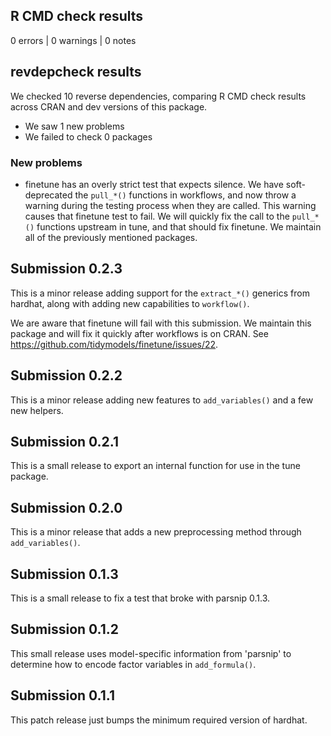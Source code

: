 ## R CMD check results

0 errors | 0 warnings | 0 notes

## revdepcheck results

We checked 10 reverse dependencies, comparing R CMD check results across CRAN and dev versions of this package.

 * We saw 1 new problems
 * We failed to check 0 packages
 
### New problems

* finetune has an overly strict test that expects silence. We have soft-deprecated the `pull_*()` functions in workflows, and now throw a warning during the testing process when they are called. This warning causes that finetune test to fail. We will quickly fix the call to the `pull_*()` functions upstream in tune, and that should fix finetune. We maintain all of the previously mentioned packages.
 
## Submission 0.2.3

This is a minor release adding support for the `extract_*()` generics from hardhat, along with adding new capabilities to `workflow()`.

We are aware that finetune will fail with this submission. We maintain this package and will fix it quickly after workflows is on CRAN. See https://github.com/tidymodels/finetune/issues/22.
 
## Submission 0.2.2

This is a minor release adding new features to `add_variables()` and a few
new helpers.

## Submission 0.2.1

This is a small release to export an internal function for use in the tune
package.

## Submission 0.2.0

This is a minor release that adds a new preprocessing method through `add_variables()`.

## Submission 0.1.3

This is a small release to fix a test that broke with parsnip 0.1.3.

## Submission 0.1.2

This small release uses model-specific information from 'parsnip' to determine
how to encode factor variables in `add_formula()`.

## Submission 0.1.1

This patch release just bumps the minimum required version of hardhat.
